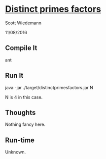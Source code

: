 # [Distinct primes factors](http://projecteuler.net/problem=47)
Scott Wiedemann

11/08/2016

## Compile It
ant


## Run It
java -jar ./target/distinctprimesfactors.jar N

N is 4 in this case.

## Thoughts
Nothing fancy here.

## Run-time
Unknown.
